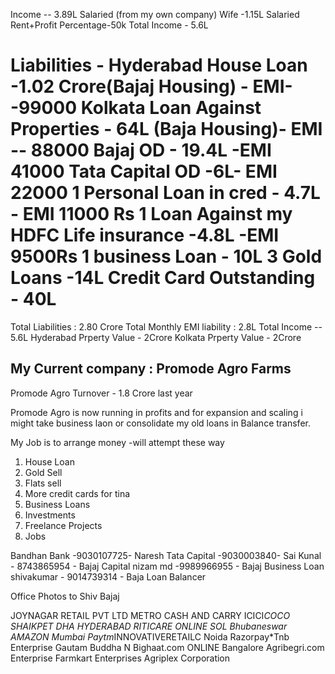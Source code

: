 Income --
    3.89L Salaried (from my own company)
    Wife -1.15L Salaried
    Rent+Profit Percentage-50k
Total Income - 5.6L

Liabilities -
Hyderabad House Loan -1.02 Crore(Bajaj Housing) - EMI--99000
Kolkata Loan Against Properties - 64L (Baja Housing)- EMI -- 88000
Bajaj OD - 19.4L -EMI 41000
Tata Capital OD -6L- EMI 22000
1 Personal Loan in cred - 4.7L - EMI 11000 Rs
1 Loan Against my HDFC Life insurance -4.8L -EMI 9500Rs
1 business Loan - 10L
3 Gold Loans -14L
Credit Card Outstanding - 40L
=====================================================

Total Liabilities : 2.80 Crore
Total Monthly EMI liability : 2.8L
Total Income -- 5.6L
Hyderabad Prperty Value - 2Crore
Kolkata Prperty Value - 2Crore

My Current company : Promode Agro Farms
----------------------------
Promode Agro  Turnover - 1.8 Crore last year

Promode Agro is now running in profits and for expansion and scaling i might take business laon or consolidate my old loans in Balance transfer.

My Job is to arrange money -will attempt these way

1. House Loan
2. Gold Sell
3. Flats sell
4. More credit cards for tina
5. Business Loans
6. Investments
7. Freelance Projects
8. Jobs

Bandhan Bank -9030107725- Naresh
Tata Capital -9030003840- Sai
Kunal - 8743865954 - Bajaj Capital
nizam md -9989966955 - Bajaj Business Loan
shivakumar - 9014739314 - Baja Loan Balancer

Office Photos to Shiv Bajaj


JOYNAGAR RETAIL PVT LTD
METRO CASH AND CARRY
ICICI*COCO SHAIKPET DHA HYDERABAD
RITICARE ONLINE SOL Bhubaneswar
AMAZON Mumbai
Paytm*INNOVATIVERETAILC Noida
Razorpay*Tnb Enterprise Gautam Buddha N
Bighaat.com ONLINE Bangalore
Agribegri.com Enterprise
Farmkart Enterprises
Agriplex Corporation



